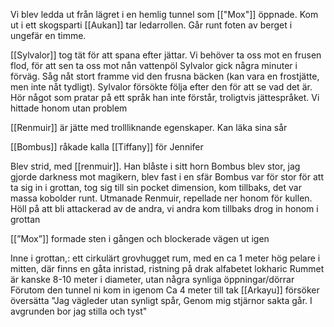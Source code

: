Vi blev ledda ut från lägret i en hemlig tunnel som [["Mox"]] öppnade. Kom ut i ett skogsparti
[[Aukan]] tar ledarrollen. Går runt foten av berget i ungefär en timme.

[[Sylvalor]] tog tät för att spana efter jättar. Vi behöver ta oss mot en frusen flod, för att sen ta oss mot nån vattenpöl
Sylvalor gick några minuter i förväg.
Såg nåt stort framme vid den frusna bäcken (kan vara en frostjätte, men inte nåt tydligt). Sylvalor försökte följa efter den för att se vad det är. Hör något som pratar på ett språk han inte förstår, troligtvis jättespråket. 
Vi hittade honom utan problem

[[Renmuir]] är jätte med trollliknande egenskaper. Kan läka sina sår

[[Bombus]] råkade kalla [[Tiffany]] för Jennifer

Blev strid, med [[renmuir]]. Han blåste i sitt horn
Bombus blev stor, jag gjorde darkness mot magikern, blev fast i en sfär
Bombus var för stor för att ta sig in i grottan, tog sig till sin pocket dimension, kom tillbaks, det var massa kobolder runt. 
Utmanade Renmuir, repellade ner honom för kullen. Höll på att bli attackerad av de andra, vi andra kom tillbaks drog in honom i grottan

[[”Mox”]] formade sten i gången och blockerade vägen ut igen

Inne i grottan,: ett cirkulärt grovhugget rum, med en ca 1 meter hög pelare i mitten, där finns en gåta inristad, ristning  på drak alfabetet lokharic
Rummet är kanske 8-10 meter i diameter, utan några synliga öppningar/dörrar
Förutom den tunnel ni kom in igenom
Ca 4 meter till tak
[[Arkayu]] försöker översätta
"Jag vägleder utan synligt spår, Genom mig stjärnor sakta går. I avgrunden bor jag stilla och tyst"